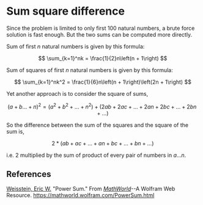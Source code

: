 # Sum square difference

Since the problem is limited to only first 100 natural numbers, a brute force solution is fast enough. But the two sums can be computed more directly.

Sum of first $n$ natural numbers is given by this formula:

$$
\sum_{k=1}^nk = \frac{1}{2}n\left(n + 1\right)
$$

Sum of squares of first $n$ natural numbers is given by this formula:

$$
\sum_{k=1}^nk^2 = \frac{1}{6}n\left(n + 1\right)\left(2n + 1\right)
$$

Yet another approach is to consider the square of sums,

$$
(a + b \dots + n)^2 = (a^2 + b^2 + \dots + n^2) + (2ab + 2ac + \dots + 2an + 2bc + \dots + 2bn + \dots)
$$

So the difference between the sum of the squares and the square of the sum is,

$$
2 * (ab + ac + \dots + an + bc + \dots + bn + \dots)
$$

i.e. 2 multiplied by the sum of product of every pair of numbers in $a \dots n$.


## References
[Weisstein, Eric W.](https://mathworld.wolfram.com/about/author.html) "Power Sum." From *[MathWorld](https://mathworld.wolfram.com/)*--A Wolfram Web Resource. https://mathworld.wolfram.com/PowerSum.html
 
